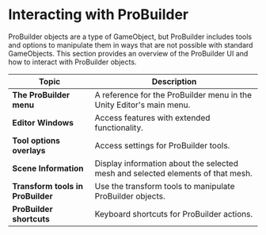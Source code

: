 #  Interacting with ProBuilder

ProBuilder objects are a type of GameObject, but ProBuilder includes tools and options to manipulate them in ways that are not possible with standard GameObjects. This section provides an overview of the ProBuilder UI and how to interact with ProBuilder objects.

| **Topic** | **Description** |
| --- | --- |
| **The ProBuilder menu** | A reference for the ProBuilder menu in the Unity Editor's main menu. |
| **Editor Windows** | Access features with extended functionality. |
| **Tool options overlays** | Access settings for ProBuilder tools. |
| **Scene Information** | Display information about the selected mesh and selected elements of that mesh. |
| **Transform tools in ProBuilder** | Use the transform tools to manipulate ProBuilder objects. |
| **ProBuilder shortcuts** | Keyboard shortcuts for ProBuilder actions. |

